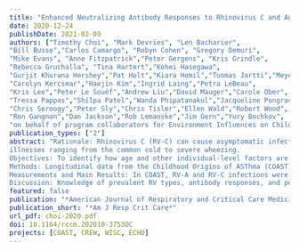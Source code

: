 ```yaml
---
title: "Enhanced Neutralizing Antibody Responses to Rhinovirus C and Age-Dependent Patterns of Infection"
date: 2020-12-24
publishDate: 2021-02-09
authors: ["Timothy Choi", "Mark Devries", "Len Bacharier", 
"Bill Busse","Carlos Camargo", "Robyn Cohen", "Gregory Demuri",
"Mike Evans", "Anne Fitzpatrick","Peter Gergens", "Kris Grindle",
"Rebecca Gruchalla", "Tina Hartert","Kohei Hasegawa",
"Gurjit Khurana Hershey","Pat Holt","Kiara Homil","Tuomas Jartti","Meyer Kattan",
"Carolyn Kercsmar","Haejin Kim","Ingrid Laing","Petra LeBeau",
"Kris Lee","Peter Le Souëf","Andrew Liu","David Mauger","Carole Ober",
"Tressa Pappas","Shilpa Patel","Wanda Phipatanakul","Jacqueline Pongracic",
"Chris Seroogy","Peter Sly","Chris Tisler","Ellen Wald","Robert Wood",
"Ron Gangnon","Dan Jackson","Rob Lemanske","Jim Gern","Yury Bochkov",
"on behalf of program collaborators for Environment Influences on Child Health Outcomes"]
publication_types: ["2"]
abstract: "Rationale: Rhinovirus C (RV-C) can cause asymptomatic infection and respiratory
illnesses ranging from the common cold to severe wheezing.
Objectives: To identify how age and other individual-level factors are associated with susceptibility to RV-C illnesses.
Methods: Longitudinal data from the Childhood Origins of ASThma (COAST) birth cohort study were analyzed to determine relationships between age and RV-C infections. Neutralizing antibodies specific for rhinovirus A (RV-A) and RV-C (3 types each) were determined using a novel polymerase chain reaction-based assay. We pooled data from 14 study cohorts in the United States, Finland, and Australia and used mixed-effects logistic regression to identify factors related to the proportion of RV-C versus RV-A detection.
Measurements and Main Results: In COAST, RV-A and RV-C infections were similarly common in infancy, while RV-C was detected much less often than RV-A during both respiratory illnesses and scheduled surveillance visits (p<0.001, chi-square) in older children. The prevalence of neutralizing antibodies to RV-A or RV-C types was low (5%-27%) at age 2 years, but by age 16, RV-C seropositivity was more prevalent (78% vs. 18% for RV-A, p<0.0001). In the pooled analysis, the RV-C to RV-A detection ratio during illnesses was significantly related to age (p<0.0001), CDHR3 genotype (p<0.05), and wheezing illnesses (p<0.05). Furthermore, certain RV types (e.g., C2, C11, A78, A12) were consistently more virulent and prevalent over time.
Discussion: Knowledge of prevalent RV types, antibody responses, and populations at risk based on age and genetics may guide the development of vaccines or other novel therapies against this important respiratory pathogen."
featured: false
publication: "*American Journal of Respiratory and Critical Care Medicine*"
publication_short: "*Am J Resp Crit Care*"
url_pdf: choi-2020.pdf
doi: 10.1164/rccm.202010-3753OC
projects: [COAST, CREW, WISC, ECHO]
---
```


